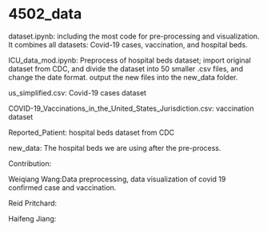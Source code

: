 # 4502_data
dataset.ipynb: including the most code for pre-processing and visualization. It combines all datasets: Covid-19 cases, vaccination, and hospital beds. 

ICU_data_mod.ipynb: Preprocess of hospital beds dataset; import original dataset from CDC, and divide the dataset into 50 smaller .csv files, and change the date format. output the new files into the new_data folder.

us_simplified.csv: Covid-19 cases dataset

COVID-19_Vaccinations_in_the_United_States_Jurisdiction.csv: vaccination dataset

Reported_Patient: hospital beds dataset from CDC

new_data: The hospital beds we are using after the pre-process.



Contribution:

Weiqiang Wang:Data preprocessing, data visualization of covid 19 confirmed case and vaccination.

Reid Pritchard:

Haifeng Jiang:
